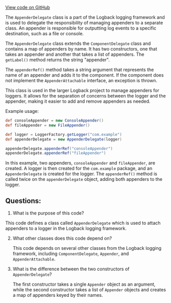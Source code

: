 [View code on GitHub](https://github.com/ergoplatform/ergo/target/streams/_global/assemblyOption/_global/streams/assembly/be87565ddd85d035e94efded1d2215a1931d3cae_7c4f3c474fb2c041d8028740440937705ebb473a_da39a3ee5e6b4b0d3255bfef95601890afd80709/ch/qos/logback/classic/gaffer/AppenderDelegate.groovy)

The `AppenderDelegate` class is a part of the Logback logging framework and is used to delegate the responsibility of managing appenders to a separate class. An appender is responsible for outputting log events to a specific destination, such as a file or console. 

The `AppenderDelegate` class extends the `ComponentDelegate` class and contains a map of appenders by name. It has two constructors, one that takes an appender and another that takes a list of appenders. The `getLabel()` method returns the string "appender". 

The `appenderRef()` method takes a string argument that represents the name of an appender and adds it to the component. If the component does not implement the `AppenderAttachable` interface, an exception is thrown. 

This class is used in the larger Logback project to manage appenders for loggers. It allows for the separation of concerns between the logger and the appender, making it easier to add and remove appenders as needed. 

Example usage:

```groovy
def consoleAppender = new ConsoleAppender()
def fileAppender = new FileAppender()

def logger = LoggerFactory.getLogger("com.example")
def appenderDelegate = new AppenderDelegate(logger)

appenderDelegate.appenderRef("consoleAppender")
appenderDelegate.appenderRef("fileAppender")
``` 

In this example, two appenders, `consoleAppender` and `fileAppender`, are created. A logger is then created for the `com.example` package, and an `AppenderDelegate` is created for the logger. The `appenderRef()` method is called twice on the `appenderDelegate` object, adding both appenders to the logger.
## Questions: 
 1. What is the purpose of this code?
   
   This code defines a class called `AppenderDelegate` which is used to attach appenders to a logger in the Logback logging framework.

2. What other classes does this code depend on?
   
   This code depends on several other classes from the Logback logging framework, including `ComponentDelegate`, `Appender`, and `AppenderAttachable`.

3. What is the difference between the two constructors of `AppenderDelegate`?
   
   The first constructor takes a single `Appender` object as an argument, while the second constructor takes a list of `Appender` objects and creates a map of appenders keyed by their names.